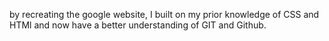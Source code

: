 by recreating the google website, I built on my prior knowledge of CSS and HTMl and now have a better understanding of GIT and Github.